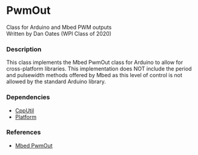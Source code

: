 # PwmOut
Class for Arduino and Mbed PWM outputs  
Written by Dan Oates (WPI Class of 2020)

### Description
This class implements the Mbed PwmOut class for Arduino to allow for cross-platform libraries. This implementation does NOT include the period and pulsewidth methods offered by Mbed as this level of control is not allowed by the standard Arduino library.

### Dependencies
- [CppUtil](https://github.com/doates625/CppUtil.git)
- [Platform](https://github.com/doates625/Platform.git)

### References
- [Mbed PwmOut](https://os.mbed.com/docs/mbed-os/v5.14/apis/pwmout.html)
